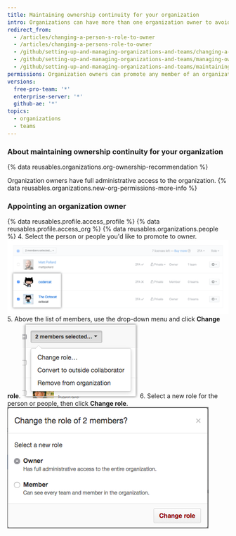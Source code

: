 ```yaml
---
title: Maintaining ownership continuity for your organization
intro: Organizations can have more than one organization owner to avoid lapses in ownership.
redirect_from:
  - /articles/changing-a-person-s-role-to-owner
  - /articles/changing-a-persons-role-to-owner
  - /github/setting-up-and-managing-organizations-and-teams/changing-a-persons-role-to-owner
  - /github/setting-up-and-managing-organizations-and-teams/managing-ownership-continuity-for-your-organization
  - /github/setting-up-and-managing-organizations-and-teams/maintaining-ownership-continuity-for-your-organization
permissions: Organization owners can promote any member of an organization to an organization owner.
versions:
  free-pro-team: '*'
  enterprise-server: '*'
  github-ae: '*'
topics:
  - organizations
  - teams
---
```


### About maintaining ownership continuity for your organization

{% data reusables.organizations.org-ownership-recommendation %}

Organization owners have full administrative access to the organization. {% data reusables.organizations.new-org-permissions-more-info %}

### Appointing an organization owner

{% data reusables.profile.access_profile %}
{% data reusables.profile.access_org %}
{% data reusables.organizations.people %}
4. Select the person or people you'd like to promote to owner.
  ![List of members with two members selected](/assets/images/help/teams/list-of-members-selected-bulk.png)
5. Above the list of members, use the drop-down menu and click **Change role**.
  ![Drop-down menu with option to remove members](/assets/images/help/teams/user-bulk-management-options.png)
6. Select a new role for the person or people, then click **Change role**.
  ![Radio buttons with owner and member roles and Change role button](/assets/images/help/teams/select-and-confirm-new-role-bulk.png)
